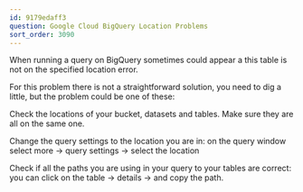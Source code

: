 ```yaml
---
id: 9179edaff3
question: Google Cloud BigQuery Location Problems
sort_order: 3090
---
```


When running a query on BigQuery sometimes could appear a this table is not on the specified location error.

For this problem there is not a straightforward solution, you need to dig a little, but the problem could be one of these:

Check the locations of your bucket, datasets and tables. Make sure they are all on the same one.

Change the query settings to the location you are in: on the query window select more -> query settings -> select the location

Check if all the paths you are using in your query to your tables are correct: you can click on the table -> details -> and copy the path.

